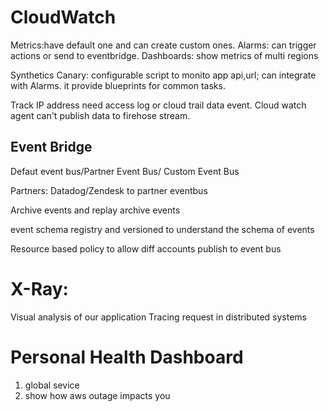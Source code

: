 # CloudWatch

Metrics:have default one and can create custom ones.
Alarms: can trigger actions or send to eventbridge.
Dashboards: show metrics of multi regions

Synthetics Canary: configurable script to monito app api,url; can integrate with Alarms. it provide blueprints for common tasks.

Track IP address need access log or cloud trail data event.
Cloud watch agent can't publish data to firehose stream.

## Event Bridge

Defaut event bus/Partner Event Bus/ Custom Event Bus

Partners: Datadog/Zendesk to partner eventbus

Archive events and replay archive events

event schema registry and versioned to understand the schema of events

Resource based policy to allow diff accounts publish to event bus

# X-Ray:

Visual analysis of our application
Tracing request in distributed systems

# Personal Health Dashboard

1. global sevice
2. show how aws outage impacts you
